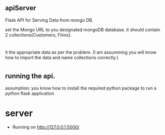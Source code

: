 ## apiServer
Flask API for Serving Data from mongo DB.

set the Mongo URL to you designated mongoDB database.
it should contain 2 collections{Customers, Films}.
#
it the appropriate data as per the problem. (I am assumming you will know how to import the data and name collections correctly.)
#
## running the api.
assumption: you know how to install the required python package to run a python flask application

# server
 * Running on http://127.0.0.1:5000/


